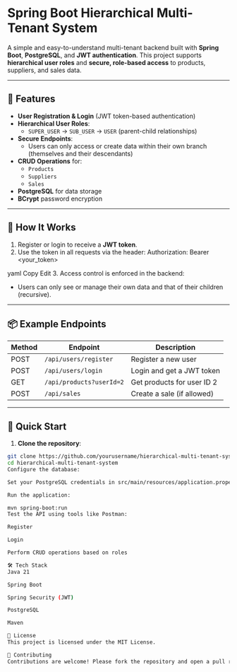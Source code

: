 # Spring Boot Hierarchical Multi-Tenant System

A simple and easy-to-understand multi-tenant backend built with **Spring Boot**, **PostgreSQL**, and **JWT authentication**. This project supports **hierarchical user roles** and **secure, role-based access** to products, suppliers, and sales data.

---

## 🔑 Features

- **User Registration & Login** (JWT token-based authentication)
- **Hierarchical User Roles**:
  - `SUPER_USER` → `SUB_USER` → `USER` (parent-child relationships)
- **Secure Endpoints**:
  - Users can only access or create data within their own branch (themselves and their descendants)
- **CRUD Operations** for:
  - `Products`
  - `Suppliers`
  - `Sales`
- **PostgreSQL** for data storage
- **BCrypt** password encryption

---

## 🔧 How It Works

1. Register or login to receive a **JWT token**.
2. Use the token in all requests via the header:
Authorization: Bearer <your_token>

yaml
Copy
Edit
3. Access control is enforced in the backend:
- Users can only see or manage their own data and that of their children (recursive).

---

## 📦 Example Endpoints

| Method | Endpoint                         | Description                        |
|--------|----------------------------------|------------------------------------|
| POST   | `/api/users/register`            | Register a new user                |
| POST   | `/api/users/login`               | Login and get a JWT token          |
| GET    | `/api/products?userId=2`         | Get products for user ID 2         |
| POST   | `/api/sales`                     | Create a sale (if allowed)         |

---

## 🚀 Quick Start

1. **Clone the repository**:
```bash
git clone https://github.com/yourusername/hierarchical-multi-tenant-system.git
cd hierarchical-multi-tenant-system
Configure the database:

Set your PostgreSQL credentials in src/main/resources/application.properties.

Run the application:

mvn spring-boot:run
Test the API using tools like Postman:

Register

Login

Perform CRUD operations based on roles

🛠️ Tech Stack
Java 21

Spring Boot

Spring Security (JWT)

PostgreSQL

Maven

🪪 License
This project is licensed under the MIT License.

🙌 Contributing
Contributions are welcome! Please fork the repository and open a pull request with your improvements or fixes.
